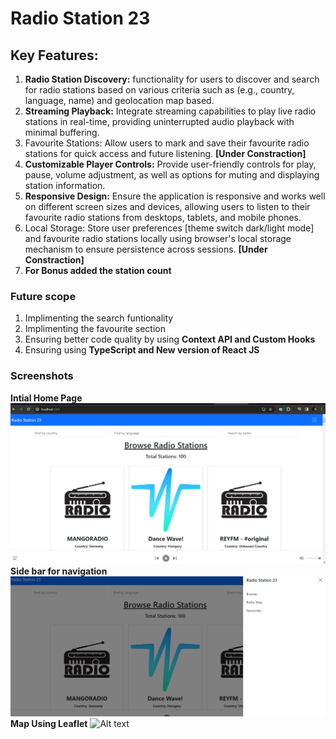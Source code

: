 # Radio Station 23

## Key Features:
1. **Radio Station Discovery:** functionality for users to discover and search for radio
stations based on various criteria such as (e.g., country, language, name) and geolocation
map based.
2. **Streaming Playback:** Integrate streaming capabilities to play live radio stations in real-time,
providing uninterrupted audio playback with minimal buffering.
3. Favourite Stations: Allow users to mark and save their favourite radio stations for quick
access and future listening. **[Under Constraction]**
4. **Customizable Player Controls:** Provide user-friendly controls for play, pause, volume
adjustment, as well as options for muting and displaying
station information.
5. **Responsive Design:** Ensure the application is responsive and works well on different screen
sizes and devices, allowing users to listen to their favourite radio stations from desktops,
tablets, and mobile phones.
6. Local Storage: Store user preferences [theme switch dark/light mode] and favourite radio
stations locally using browser's local storage mechanism to ensure persistence across
sessions.  **[Under Constraction]**
7. **For Bonus added the station count**

### Future scope
1. Implimenting the search funtionality
2. Implimenting the favourite section
3. Ensuring better code quality by using **Context API and Custom Hooks**
4. Ensuring using **TypeScript and New version of React JS**
### Screenshots
**Intial Home Page**
![oops!picture not found!](Initial.png) 
**Side bar for navigation**
![oops!picture not found!](Sidebar.png)
**Map Using Leaflet**
![Alt text](Map.png)
